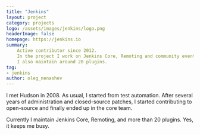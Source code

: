 ```yaml
---
title: "Jenkins"
layout: project
category: projects
logo: /assets/images/jenkins/logo.png
headerImage: false
homepage: https://jenkins.io
summary:
    Active contributor since 2012.
    In the project I work on Jenkins Core, Remoting and community events.
    I also maintain around 20 plugins.
tag:
- jenkins
author: oleg_nenashev
---
```


I met Hudson in 2008.
As usual, I started from test automation.
After several years of administration and closed-source patches,
I started contributing to open-source and finally ended up in the core team.

Currently I maintain Jenkins Core, Remoting, and more than 20 plugins.
Yes, it keeps me busy.
    
